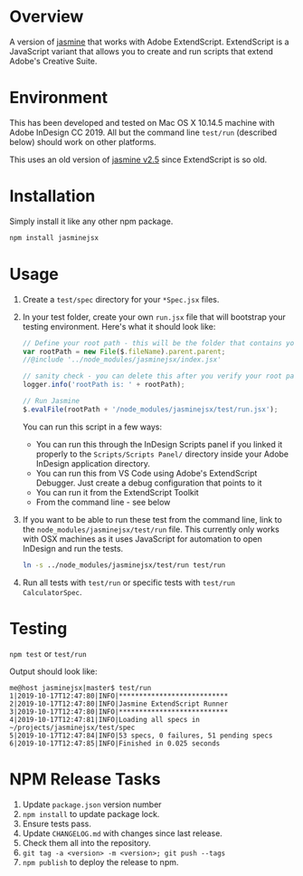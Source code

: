 # Overview

A version of [jasmine](https://jasmine.github.io) that works with Adobe ExtendScript.  ExtendScript is a JavaScript variant that allows you to create and run scripts that extend Adobe's Creative Suite.

# Environment

This has been developed and tested on Mac OS X 10.14.5 machine with Adobe InDesign CC 2019. All but the command line `test/run` (described below) should work on other platforms.

This uses an old version of [jasmine v2.5](https://jasmine.github.io/2.5/introduction) since ExtendScript is so old.

# Installation

Simply install it like any other npm package.

```sh
npm install jasminejsx
```

# Usage

1. Create a `test/spec` directory for your `*Spec.jsx` files.
2. In your test folder, create your own `run.jsx` file that will bootstrap your testing environment. Here's what it should look like:

    ```js
    // Define your root path - this will be the folder that contains your node_modules folder
	var rootPath = new File($.fileName).parent.parent;
	//@include '../node_modules/jasminejsx/index.jsx'

	// sanity check - you can delete this after you verify your root path is correct
	logger.info('rootPath is: ' + rootPath);

	// Run Jasmine
	$.evalFile(rootPath + '/node_modules/jasminejsx/test/run.jsx');
    ```

	You can run this script in a few ways:

	* You can run this through the InDesign Scripts panel if you linked it properly to the `Scripts/Scripts Panel/` directory inside your Adobe InDesign application directory.
	* You can run this from VS Code using Adobe's ExtendScript Debugger. Just create a debug configuration that points to it
	* You can run it from the ExtendScript Toolkit
	* From the command line - see below

3. If you want to be able to run these test from the command line, link to the `node_modules/jasminejsx/test/run` file. This currently only works with OSX machines as it uses JavaScript for automation to open InDesign and run the tests.

    ```bash
    ln -s ../node_modules/jasminejsx/test/run test/run
    ```

4. Run all tests with `test/run` or specific tests with `test/run CalculatorSpec`.

# Testing

`npm test` or `test/run`

Output should look like:

```
me@host jasminejsx|master$ test/run
1|2019-10-17T12:47:80|INFO|***************************
2|2019-10-17T12:47:80|INFO|Jasmine ExtendScript Runner
3|2019-10-17T12:47:80|INFO|***************************
4|2019-10-17T12:47:81|INFO|Loading all specs in ~/projects/jasminejsx/test/spec
5|2019-10-17T12:47:84|INFO|53 specs, 0 failures, 51 pending specs
6|2019-10-17T12:47:85|INFO|Finished in 0.025 seconds
```

# NPM Release Tasks

1. Update `package.json` version number
1. `npm install` to update package lock.
1. Ensure tests pass.
1. Update `CHANGELOG.md` with changes since last release.
1. Check them all into the repository.
1. `git tag -a <version> -m <version>; git push --tags`
1. `npm publish` to deploy the release to npm.
